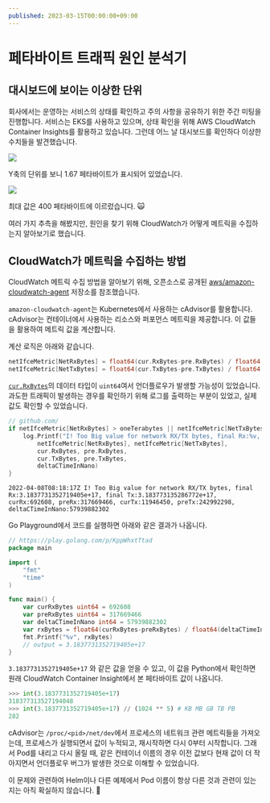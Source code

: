 ```yaml
---
published: 2023-03-15T00:00:00+09:00
---
```


페타바이트 트래픽 원인 분석기
======================

## 대시보드에 보이는 이상한 단위

회사에서는 운영하는 서비스의 상태를 확인하고 주의 사항을 공유하기 위한 주간
미팅을 진행합니다. 서비스는 EKS를 사용하고 있으며, 상태 확인을 위해 AWS
CloudWatch Container Insights를 활용하고 있습니다. 그런데 어느 날 대시보드를
확인하다 이상한 수치들을 발견했습니다.

![](./container-insight-network-rx.png)

Y축의 단위를 보니 1.67 페타바이트가 표시되어 있었습니다.

![](./container-insight-petabyte-traffic.png)

최대 값은 400 페타바이트에 이르렀습니다. 🙀

여러 가지 추측을 해봤지만, 원인을 찾기 위해 CloudWatch가 어떻게 메트릭을
수집하는지 알아보기로 했습니다.

## CloudWatch가 메트릭을 수집하는 방법

CloudWatch 메트릭 수집 방법을 알아보기 위해, 오픈소스로 공개된
[aws/amazon-cloudwatch-agent](https://github.com/aws/amazon-cloudwatch-agent)
저장소를 참조했습니다.

`amazon-cloudwatch-agent`는 Kubernetes에서 사용하는 cAdvisor를 활용합니다.
cAdvisor는 컨테이너에서 사용하는 리소스와 퍼포먼스 메트릭을 제공합니다. 이
값들을 활용하여 메트릭 값을 계산합니다.

계산 로직은 아래와 같습니다.

```go
netIfceMetric[NetRxBytes] = float64(cur.RxBytes-pre.RxBytes) / float64(deltaCTimeInNano) * float64(time.Second)
netIfceMetric[NetTxBytes] = float64(cur.TxBytes-pre.TxBytes) / float64(deltaCTimeInNano) * float64(time.Second)
```

[`cur.RxBytes`](https://github.com/google/cadvisor/blob/648b12f8db47171ebd0fc45c67d53574ddb017fe/info/v1/container.go#L418-L437)의
데이터 타입이 `uint64`여서 언더플로우가 발생할 가능성이 있었습니다. 과도한
트래픽이 발생하는 경우를 확인하기 위해 로그를 출력하는 부분이 있었고, 실제 값도
확인할 수 있었습니다.

```go
// github.com/
if netIfceMetric[NetRxBytes] > oneTerabytes || netIfceMetric[NetTxBytes] > oneTerabytes {
    log.Printf("I! Too Big value for network RX/TX bytes, final Rx:%v, final Tx:%v, curRx:%v, preRx:%v, curTx:%v, preTx:%v, deltaCTimeInNano:%v",
        netIfceMetric[NetRxBytes], netIfceMetric[NetTxBytes],
        cur.RxBytes, pre.RxBytes,
        cur.TxBytes, pre.TxBytes,
        deltaCTimeInNano)
}
```

```
2022-04-08T08:18:17Z I! Too Big value for network RX/TX bytes, final Rx:3.1837731352719405e+17, final Tx:3.183773135286772e+17, curRx:692608, preRx:317669466, curTx:11946450, preTx:242992298, deltaCTimeInNano:57939882302
```

Go Playground에서 코드를 실행하면 아래와 같은 결과가 나옵니다.

```go
// https://play.golang.com/p/KppWhxtTtad
package main

import (
    "fmt"
    "time"
)

func main() {
    var curRxBytes uint64 = 692608 	
    var preRxBytes uint64 = 317669466
    var deltaCTimeInNano int64 = 57939882302
    var rxBytes = float64(curRxBytes-preRxBytes) / float64(deltaCTimeInNano) * float64(time.Second)
    fmt.Printf("%v", rxBytes)
    // output = 3.1837731352719405e+17
}
```

`3.1837731352719405e+17` 와 같은 값을 얻을 수 있고, 이 값을 Python에서 확인하면
원래 CloudWatch Container Insight에서 본 페타바이트 값이 나옵니다.

```python
>>> int(3.1837731352719405e+17)
318377313527194048
>>> int(3.1837731352719405e+17) // (1024 ** 5) # KB MB GB TB PB
282
```

cAdvisor는 `/proc/<pid>/net/dev`에서 프로세스의 네트워크 관련 메트릭들을
가져오는데, 프로세스가 실행되면서 값이 누적되고, 재시작하면 다시 0부터
시작합니다. 그래서 Pod를 내리고 다시 올릴 때, 같은 컨테이너 이름의 경우 이전
값보다 현재 값이 더 작아지면서 언더플로우 버그가 발생한 것으로 이해할 수
있었습니다.

이 문제와 관련하여 Helm이나 다른 예제에서 Pod 이름이 항상 다른 것과 관련이
있는지는 아직 확실하지 않습니다. 🤔
